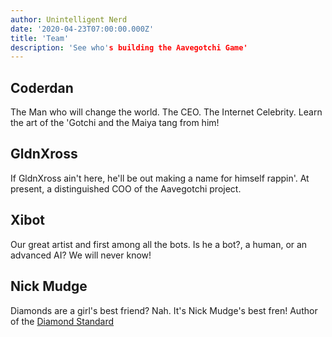 ```yaml
---
author: Unintelligent Nerd
date: '2020-04-23T07:00:00.000Z'
title: 'Team'
description: 'See who's building the Aavegotchi Game'
---
```


## Coderdan
The Man who will change the world. The CEO. The Internet Celebrity. Learn the art of the 'Gotchi and the Maiya tang from him!

## GldnXross
If GldnXross ain't here, he'll be out making a name for himself rappin'. At present, a distinguished COO of the Aavegotchi project.

## Xibot
Our great artist and first among all the bots. Is he a bot?, a human, or an advanced AI? We will never know!

## Nick Mudge
Diamonds are a girl's best friend? Nah. It's Nick Mudge's best fren! Author of the [Diamond Standard](https://dev.to/mudgen/understanding-diamonds-on-ethereum-1fb)

